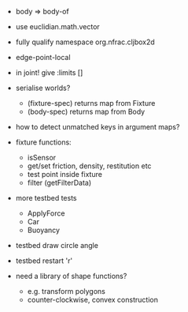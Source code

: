 
* body => body-of

* use euclidian.math.vector
* fully qualify namespace org.nfrac.cljbox2d
* edge-point-local
* in joint! give :limits []
* serialise worlds?
  * (fixture-spec) returns map from Fixture
  * (body-spec) returns map from Body
* how to detect unmatched keys in argument maps?
* fixture functions:
  * isSensor
  * get/set friction, density, restitution etc
  * test point inside fixture
  * filter (getFilterData)
* more testbed tests
  * ApplyForce
  * Car
  * Buoyancy
* testbed draw circle angle
* testbed restart 'r'
* need a library of shape functions?
  * e.g. transform polygons
  * counter-clockwise, convex construction

